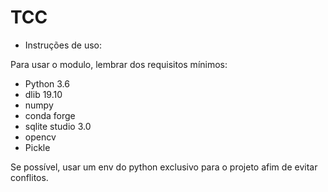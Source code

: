 # TCC
- Instruções de uso:

Para usar o modulo, lembrar dos requisitos mínimos:

- Python 3.6
- dlib 19.10
- numpy
- conda forge
- sqlite studio 3.0
- opencv
- Pickle

Se possível, usar um env do python exclusivo para o projeto afim de evitar conflitos.